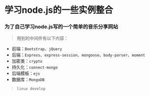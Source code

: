 # 学习node.js的一些实例整合

### 为了自己学习node.js写的一个简单的音乐分享网站
> 用到的中间件有以下内容：

- 前端：`Bootstrap`、`jQuery`
- 后端：`Express`、`express-session`、`mongoose`、`body-parser`、`moment`
- 加密类：`crypto`
- 持久化：`connect-mongo`
- 后端模板：`ejs`
- 数据库：`MongoDB`

> ``linux develop``
